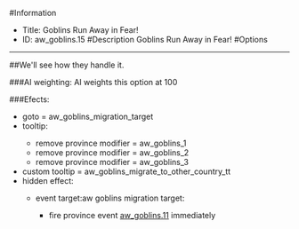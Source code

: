 #Information
 - Title: Goblins Run Away in Fear!
 - ID: aw_goblins.15
#Description
Goblins Run Away in Fear!
#Options

___
##We'll see how they handle it.

###AI weighting:
AI weights this option at 100


###Efects:<ul><li>goto = aw_goblins_migration_target</li><li>tooltip:</li><ul><li>remove province modifier = aw_goblins_1</li><li>remove province modifier = aw_goblins_2</li><li>remove province modifier = aw_goblins_3</li></ul><li>custom tooltip = aw_goblins_migrate_to_other_country_tt</li><li>hidden effect:</li><ul><li>event target:aw goblins migration target:</li><ul><li>fire province event [aw_goblins.11](aw_goblins.11_slug) immediately </li></ul></ul></ul>
